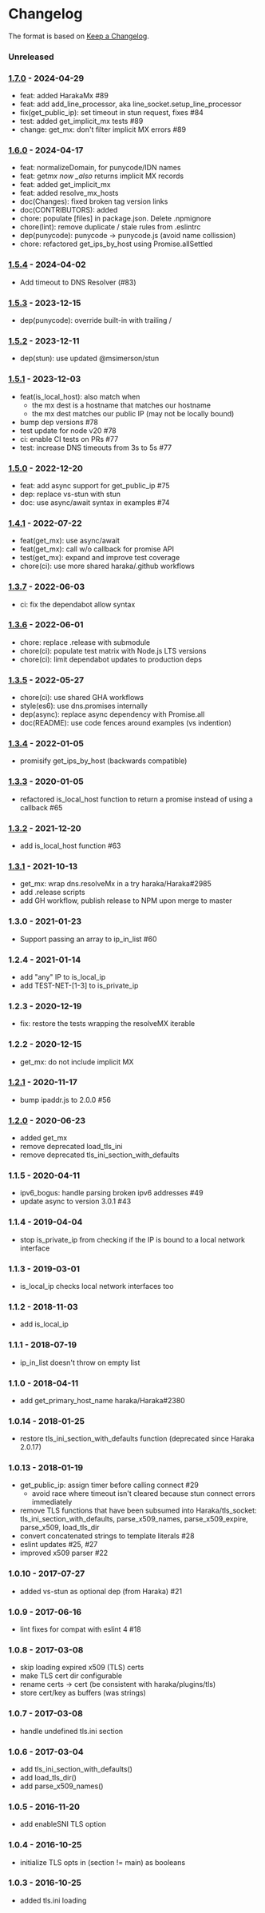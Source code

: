 # Changelog

The format is based on [Keep a Changelog](https://keepachangelog.com/).

### Unreleased

### [1.7.0] - 2024-04-29

- feat: added HarakaMx #89
- feat: add add_line_processor, aka line_socket.setup_line_processor
- fix(get_public_ip): set timeout in stun request, fixes #84
- test: added get_implicit_mx tests #89
- change: get_mx: don't filter implicit MX errors #89

### [1.6.0] - 2024-04-17

- feat: normalizeDomain, for punycode/IDN names
- feat: get*mx now \_also* returns implicit MX records
- feat: added get_implicit_mx
- feat: added resolve_mx_hosts
- doc(Changes): fixed broken tag version links
- doc(CONTRIBUTORS): added
- chore: populate [files] in package.json. Delete .npmignore
- chore(lint): remove duplicate / stale rules from .eslintrc
- dep(punycode): punycode -> punycode.js (avoid name collission)
- chore: refactored get_ips_by_host using Promise.allSettled

### [1.5.4] - 2024-04-02

- Add timeout to DNS Resolver (#83)

### [1.5.3] - 2023-12-15

- dep(punycode): override built-in with trailing /

### [1.5.2] - 2023-12-11

- dep(stun): use updated @msimerson/stun

### [1.5.1] - 2023-12-03

- feat(is_local_host): also match when
  - the mx dest is a hostname that matches our hostname
  - the mx dest matches our public IP (may not be locally bound)
- bump dep versions #78
- test update for node v20 #78
- ci: enable CI tests on PRs #77
- test: increase DNS timeouts from 3s to 5s #77

### [1.5.0] - 2022-12-20

- feat: add async support for get_public_ip #75
- dep: replace vs-stun with stun
- doc: use async/await syntax in examples #74

### [1.4.1] - 2022-07-22

- feat(get_mx): use async/await
- feat(get_mx): call w/o callback for promise API
- test(get_mx): expand and improve test coverage
- chore(ci): use more shared haraka/.github workflows

### [1.3.7] - 2022-06-03

- ci: fix the dependabot allow syntax

### [1.3.6] - 2022-06-01

- chore: replace .release with submodule
- chore(ci): populate test matrix with Node.js LTS versions
- chore(ci): limit dependabot updates to production deps

### [1.3.5] - 2022-05-27

- chore(ci): use shared GHA workflows
- style(es6): use dns.promises internally
- dep(async): replace async dependency with Promise.all
- doc(README): use code fences around examples (vs indention)

### [1.3.4] - 2022-01-05

- promisify get_ips_by_host (backwards compatible)

### [1.3.3] - 2020-01-05

- refactored is_local_host function to return a promise instead of using a callback #65

### [1.3.2] - 2021-12-20

- add is_local_host function #63

### [1.3.1] - 2021-10-13

- get_mx: wrap dns.resolveMx in a try haraka/Haraka#2985
- add .release scripts
- add GH workflow, publish release to NPM upon merge to master

### 1.3.0 - 2021-01-23

- Support passing an array to ip_in_list #60

### 1.2.4 - 2021-01-14

- add "any" IP to is_local_ip
- add TEST-NET-[1-3] to is_private_ip

### 1.2.3 - 2020-12-19

- fix: restore the tests wrapping the resolveMX iterable

### 1.2.2 - 2020-12-15

- get_mx: do not include implicit MX

### [1.2.1] - 2020-11-17

- bump ipaddr.js to 2.0.0 #56

### [1.2.0] - 2020-06-23

- added get_mx
- remove deprecated load_tls_ini
- remove deprecated tls_ini_section_with_defaults

### 1.1.5 - 2020-04-11

- ipv6_bogus: handle parsing broken ipv6 addresses #49
- update async to version 3.0.1 #43

### 1.1.4 - 2019-04-04

- stop is_private_ip from checking if the IP is bound to a local network interface

### 1.1.3 - 2019-03-01

- is_local_ip checks local network interfaces too

### 1.1.2 - 2018-11-03

- add is_local_ip

### 1.1.1 - 2018-07-19

- ip_in_list doesn't throw on empty list

### 1.1.0 - 2018-04-11

- add get_primary_host_name haraka/Haraka#2380

### 1.0.14 - 2018-01-25

- restore tls_ini_section_with_defaults function (deprecated since Haraka 2.0.17)

### 1.0.13 - 2018-01-19

- get_public_ip: assign timer before calling connect #29
  - avoid race where timeout isn't cleared because stun connect errors immediately
- remove TLS functions that have been subsumed into Haraka/tls_socket: tls_ini_section_with_defaults, parse_x509_names, parse_x509_expire, parse_x509, load_tls_dir
- convert concatenated strings to template literals #28
- eslint updates #25, #27
- improved x509 parser #22

### 1.0.10 - 2017-07-27

- added vs-stun as optional dep (from Haraka) #21

### 1.0.9 - 2017-06-16

- lint fixes for compat with eslint 4 #18

### 1.0.8 - 2017-03-08

- skip loading expired x509 (TLS) certs
- make TLS cert dir configurable
- rename certs -> cert (be consistent with haraka/plugins/tls)
- store cert/key as buffers (was strings)

### 1.0.7 - 2017-03-08

- handle undefined tls.ini section

### 1.0.6 - 2017-03-04

- add tls_ini_section_with_defaults()
- add load_tls_dir()
- add parse_x509_names()

### 1.0.5 - 2016-11-20

- add enableSNI TLS option

### 1.0.4 - 2016-10-25

- initialize TLS opts in (section != main) as booleans

### 1.0.3 - 2016-10-25

- added tls.ini loading

[1.2.0]: https://github.com/haraka/haraka-net-utils/releases/tag/1.2.0
[1.2.1]: https://github.com/haraka/haraka-net-utils/releases/tag/1.2.1
[1.3.1]: https://github.com/haraka/haraka-net-utils/releases/tag/1.3.1
[1.3.2]: https://github.com/haraka/haraka-net-utils/releases/tag/1.3.2
[1.3.3]: https://github.com/haraka/haraka-net-utils/releases/tag/1.3.3
[1.3.4]: https://github.com/haraka/haraka-net-utils/releases/tag/1.3.4
[1.3.5]: https://github.com/haraka/haraka-net-utils/releases/tag/1.3.5
[1.3.6]: https://github.com/haraka/haraka-net-utils/releases/tag/1.3.6
[1.3.7]: https://github.com/haraka/haraka-net-utils/releases/tag/1.3.7
[1.4.0]: https://github.com/haraka/haraka-net-utils/releases/tag/v1.4.0
[1.4.1]: https://github.com/haraka/haraka-net-utils/releases/tag/v1.4.1
[1.5.0]: https://github.com/haraka/haraka-net-utils/releases/tag/v1.5.0
[1.5.1]: https://github.com/haraka/haraka-net-utils/releases/tag/v1.5.1
[1.5.2]: https://github.com/haraka/haraka-net-utils/releases/tag/v1.5.2
[1.5.3]: https://github.com/haraka/haraka-net-utils/releases/tag/v1.5.3
[1.5.4]: https://github.com/haraka/haraka-net-utils/releases/tag/v1.5.4
[1.6.0]: https://github.com/haraka/haraka-net-utils/releases/tag/v1.6.0
[1.7.0]: https://github.com/haraka/haraka-net-utils/releases/tag/v1.7.0
